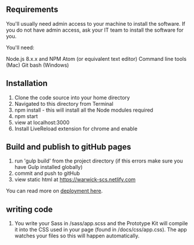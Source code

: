 ## Requirements

You'll usually need admin access to your machine to install the software. If you do not have admin access, ask your IT team to install the software for you.

You'll need:

Node.js 8.x.x and NPM
Atom (or equivalent text editor)
Command line tools (Mac)
Git bash (Windows)


## Installation

1. Clone the code source into your home directory
2. Navigated to this directory from Terminal
3. npm install - this will install all the Node modules required
4. npm start
5. view at localhost:3000
6. Install LiveReload extension for chrome and enable

## Build and publish to gitHub pages

1. run 'gulp build' from the project directory (if this errors make sure you have Gulp installed globally)
2. commit and push to gitHub
3. view static html at https://warwick-scs.netlify.com

You can read more on [deployment here](publishing-on-netify.md).


## writing code

1. You write your Sass in /sass/app.scss and the Prototype Kit will compile it into the CSS used in your page (found in /docs/css/app.css). The app watches your files so this will happen automatically.
